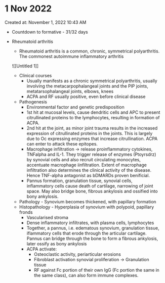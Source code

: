 # 1 Nov 2022

Created at: November 1, 2022 10:43 AM

- Countdown to formative - 31/32 days

- Rheumatoid arthritis
    - Rheumatoid arthritis is a common, chronic, symmetrical polyarthritis. The commonest autoimmune inflammatory arthritis
    
    ![[Untitled 1]]
    
    - Clinical courses
        - Usually manifests as a chronic symmetrical polyarthritis, usually involving the metacarpophalangeal joints and the PIP joints, metatarsophalangeal joints, elbows, knees
        - ACPA and RF usually positive, even before clinical disease
    - Pathogenesis
        - Environmental factor and genetic predisposition
        - 1st hit at mucosal levels, cause dendritic cells and APC to present citrullinated proteins to the lymphocytes, resulting in formation of ACPA.
        - 2nd hit at the joint, as minor joint trauma results in the increased expression of citrullinated proteins in the joints. This is largely due to Oc expressing enzymes that increase citrullination. ACPA can enter to attack these epitopes.
        - Macrophage infiltration → release proinflammatory cytokines, TNFalpha and IL-1. They trigger release of enzymes (Ptoyrsdrz) by synovial cells and also recruit circulating monocytes, accentuate macrophage iinfiltration. Extent of macrophage infiltration also determines the clinical activity of the disease. Hence TNF-alpha antagonist as bDMARDs proven benificial.
        - Pannus formation, granulation tissue, synovial cells, inflammatory cells cause death of cartilage, narrowing of joint space. May also bridge bone, fibrous ankylosis and ossified into bony ankylosis.
    - Pathology - Synovium  becomes  thickened, with papillary formation
    - Histopathology - Hyperplasia of synovium with polypoid, papillary fronds
        - Vascularised stroma
        - Dense inflammatory infiltrates, with plasma cells, lymphocytes
        - Together, a pannus, i.e. edematous synovium, granulation tissue, iflammatory cells that erode through the articular cartilage. Pannus can bridge through the bone to form a fibrous ankylosis, later ossify as bony ankylosis
        - ACPA activate:
            - Osteoclastic activity, periarticular erosions
            - Fibroblast activation synovial proliferation → Granulation tissue
            - RF against Fc portion of their own IgG (Fc portion the same in the same class), can also form immune complexes.